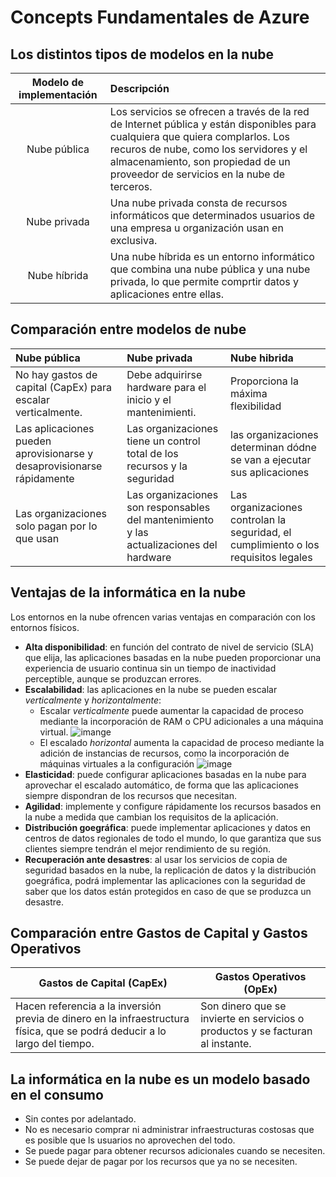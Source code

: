 # Concepts Fundamentales de Azure

## Los distintos tipos de modelos en la nube

| Modelo de implementación | Descripción |
| :----------------------: | :---------- |
| Nube pública | Los servicios se ofrecen a través de la red de Internet pública y están disponibles para cualquiera que quiera complarlos. Los recuros de nube, como los servidores y el almacenamiento, son propiedad de un proveedor de servicios en la nube de terceros. |
| Nube privada | Una nube privada consta de recursos informáticos que determinados usuarios de una empresa u organización usan en exclusiva. |
| Nube híbrida | Una nube híbrida es un entorno informático que combina una nube pública y una nube privada, lo que permite comprtir datos y aplicaciones entre ellas. |

## Comparación entre modelos de nube

| Nube pública | Nube privada | Nube hibrida |
| :--- | :--- | :--- |
| No hay gastos de capital (CapEx) para escalar verticalmente. | Debe adquirirse hardware para el inicio y el mantenimienti. | Proporciona la máxima flexibilidad |
|Las aplicaciones pueden aprovisionarse y desaprovisionarse rápidamente|Las organizaciones tiene un control total de los recursos y la seguridad|las organizaciones determinan dódne se van a ejecutar sus aplicaciones|
|Las organizaciones solo pagan por lo que usan|Las organizaciones son responsables del mantenimiento y las actualizaciones del hardware|Las organizaciones controlan la seguridad, el cumplimiento o los requisitos legales|

## Ventajas de la informática en la nube

Los entornos en la nube ofrencen varias ventajas en comparación con los entornos físicos.

- **Alta disponibilidad**: en función del contrato de nivel de servicio (SLA) que elija, las aplicaciones basadas en la nube pueden proporcionar una experiencia de usuario continua sin un tiempo de inactividad perceptible, aunque se produzcan errores.
- **Escalabilidad**: las aplicaciones en la nube se pueden escalar *verticalmente* y *horizontalmente*:
    - Escalar *verticalmente* puede aumentar la capacidad de proceso mediante la incorporación de RAM o CPU adicionales a una máquina virtual.
    ![imange](https://www.oscarblancarteblog.com/wp-content/uploads/2017/03/escalamiento-vertical.png)
    - El escalado *horizontal* aumenta la capacidad de proceso mediante la adición de instancias de recursos, como la incorporación de máquinas virtuales a la configuración
    ![image](https://www.oscarblancarteblog.com/wp-content/uploads/2017/03/escalamiento-horizontal.png)
- **Elasticidad**: puede configurar aplicaciones basadas en la nube para aprovechar el escalado automático, de forma que las aplicaciones siempre dispondran de los recursos que necesitan.
- **Agilidad**: implemente y configure rápidamente los recursos basados en la nube a medida que cambian los requisitos de la aplicación.
- **Distribución goegráfica**: puede implementar aplicaciones y datos en centros de datos regionales de todo el mundo, lo que garantiza que sus clientes siempre tendrán el mejor rendimiento de su región.
- **Recuperación ante desastres**: al usar los servicios de copia de seguridad basados en la nube, la replicación de datos y la distribución goegráfica, podrá implementar las aplicaciones con la seguridad de saber que los datos están protegidos en caso de que se produzca un desastre.

## Comparación entre Gastos de Capital y Gastos Operativos

|Gastos de Capital (CapEx)|Gastos Operativos (OpEx)|
|-------------------------|------------------------|
|Hacen referencia a la inversión previa de dinero en la infraestructura física, que se podrá deducir a lo largo del tiempo.|Son dinero que se invierte en servicios o productos y se facturan al instante.|

## La informática en la nube es un modelo basado en el consumo

- Sin contes por adelantado.
- No es necesario comprar ni administrar infraestructuras costosas que es posible que ls usuarios no aprovechen del todo.
- Se puede pagar para obtener recursos adicionales cuando se necesiten.
- Se puede dejar de pagar por los recursos que ya no se necesiten.
